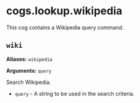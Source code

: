 # cogs.lookup.wikipedia

This cog contains a Wikipedia query command.

## `wiki`

**Aliases:** `wikipedia`

**Arguments:** `query`

Search Wikipedia.

* `query` - A string to be used in the search criteria.